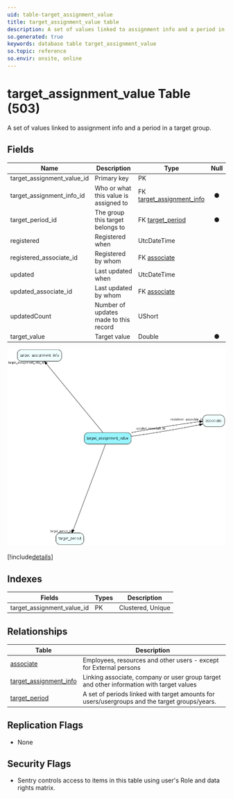 ```yaml
---
uid: table-target_assignment_value
title: target_assignment_value table
description: A set of values linked to assignment info and a period in a target group.
so.generated: true
keywords: database table target_assignment_value
so.topic: reference
so.envir: onsite, online
---
```


# target\_assignment\_value Table (503)

A set of values linked to assignment info and a period in a target group.

## Fields

| Name | Description | Type | Null |
|------|-------------|------|:----:|
|target\_assignment\_value\_id|Primary key|PK| |
|target\_assignment\_info\_id|Who or what this value is assigned to|FK [target_assignment_info](target-assignment-info.md)|&#x25CF;|
|target\_period\_id|The group this target belongs to|FK [target_period](target-period.md)|&#x25CF;|
|registered|Registered when|UtcDateTime| |
|registered\_associate\_id|Registered by whom|FK [associate](associate.md)| |
|updated|Last updated when|UtcDateTime| |
|updated\_associate\_id|Last updated by whom|FK [associate](associate.md)| |
|updatedCount|Number of updates made to this record|UShort| |
|target\_value|Target value|Double|&#x25CF;|


![target_assignment_value table relationship diagram](./media/target_assignment_value.png)

[!include[details](./includes/target-assignment-value.md)]

## Indexes

| Fields | Types | Description |
|--------|-------|-------------|
|target\_assignment\_value\_id |PK |Clustered, Unique |

## Relationships

| Table|  Description |
|------|-------------|
|[associate](associate.md)  |Employees, resources and other users - except for External persons |
|[target\_assignment\_info](target-assignment-info.md)  |Linking associate, company or user group target and other information with target values |
|[target\_period](target-period.md)  |A set of periods linked with target amounts for users/usergroups and the target groups/years. |


## Replication Flags

* None

## Security Flags

* Sentry controls access to items in this table using user's Role and data rights matrix.

